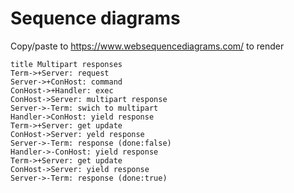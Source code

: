 # Sequence diagrams

Copy/paste to https://www.websequencediagrams.com/ to render

```
title Multipart responses
Term->+Server: request
Server->+ConHost: command
ConHost->+Handler: exec
ConHost->Server: multipart response
Server->-Term: swich to multipart
Handler->ConHost: yield response
Term->+Server: get update 
ConHost->Server: yeld response
Server->-Term: response (done:false)
Handler->-ConHost: yield response
Term->+Server: get update 
ConHost->Server: yield response
Server->-Term: response (done:true)
```